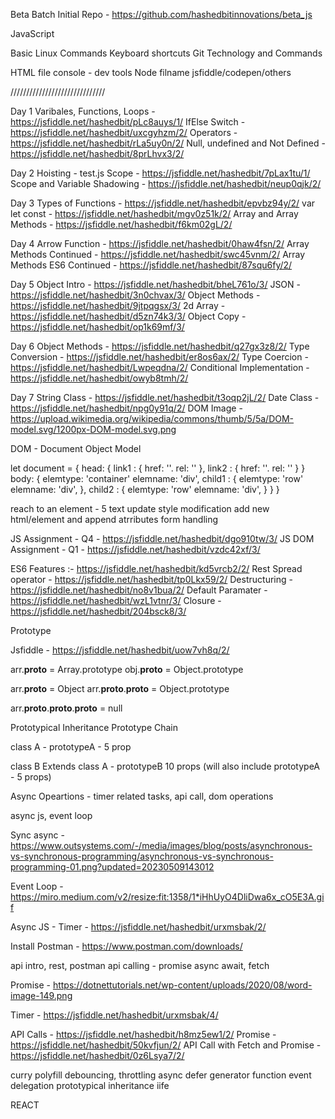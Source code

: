 Beta Batch Initial Repo - https://github.com/hashedbitinnovations/beta_js

JavaScript

Basic Linux Commands
Keyboard shortcuts
Git Technology and Commands


HTML file
console - dev tools
Node filname
jsfiddle/codepen/others

//////////////////////////////

Day 1
Varibales, Functions, Loops - https://jsfiddle.net/hashedbit/pLc8auys/1/
IfElse Switch - https://jsfiddle.net/hashedbit/uxcgyhzm/2/
Operators - https://jsfiddle.net/hashedbit/rLa5uy0n/2/
Null, undefined and Not Defined - https://jsfiddle.net/hashedbit/8prLhvx3/2/


Day 2
Hoisting - test.js
Scope - https://jsfiddle.net/hashedbit/7pLax1tu/1/
Scope and Variable Shadowing - https://jsfiddle.net/hashedbit/neup0qjk/2/


Day 3
Types of Functions - https://jsfiddle.net/hashedbit/epvbz94y/2/
var let const - https://jsfiddle.net/hashedbit/mgv0z51k/2/
Array and Array Methods - https://jsfiddle.net/hashedbit/f6km02gL/2/



Day 4
Arrow Function - https://jsfiddle.net/hashedbit/0haw4fsn/2/
Array Methods Continued - https://jsfiddle.net/hashedbit/swc45vnm/2/
Array Methods ES6 Continued - https://jsfiddle.net/hashedbit/87squ6fy/2/



Day 5
Object Intro - https://jsfiddle.net/hashedbit/bheL761o/3/
JSON - https://jsfiddle.net/hashedbit/3n0chvax/3/
Object Methods - https://jsfiddle.net/hashedbit/9jtpqgsx/3/
2d Array - https://jsfiddle.net/hashedbit/d5zn74k3/3/
Object Copy - https://jsfiddle.net/hashedbit/op1k69mf/3/



Day 6
Object Methods - https://jsfiddle.net/hashedbit/q27gx3z8/2/
Type Conversion - https://jsfiddle.net/hashedbit/er8os6ax/2/
Type Coercion - https://jsfiddle.net/hashedbit/Lwpeqdna/2/
Conditional Implementation - https://jsfiddle.net/hashedbit/owyb8tmh/2/



Day 7
String Class - https://jsfiddle.net/hashedbit/t3oqp2jL/2/
Date Class - https://jsfiddle.net/hashedbit/npg0y91q/2/
DOM Image - https://upload.wikimedia.org/wikipedia/commons/thumb/5/5a/DOM-model.svg/1200px-DOM-model.svg.png


DOM - Document Object Model


let document = {
    head: {
        link1 : {
            href: ''.
            rel: ''
        },
        link2 : {
            href: ''.
            rel: ''
        }
    }
    body: {
        elemtype: 'container'
        elemname: 'div',
        child1 : {
            elemtype: 'row'
            elemname: 'div',
        },
        child2 : {
            elemtype: 'row'
            elemname: 'div',
        }
    }
}



reach to an element - 5
text update
style modification
add new html/element and append
atrributes
form handling



JS Assignment - Q4 - https://jsfiddle.net/hashedbit/dgo910tw/3/
JS DOM Assignment - Q1 - https://jsfiddle.net/hashedbit/vzdc42xf/3/




ES6 Features :- https://jsfiddle.net/hashedbit/kd5vrcb2/2/
Rest Spread operator - https://jsfiddle.net/hashedbit/tp0Lkx59/2/
Destructuring - https://jsfiddle.net/hashedbit/no8v1bua/2/
Default Paramater - https://jsfiddle.net/hashedbit/wzL1vtnr/3/
Closure - https://jsfiddle.net/hashedbit/204bsck8/3/



Prototype

Jsfiddle - https://jsfiddle.net/hashedbit/uow7vh8q/2/


arr.__proto__ = Array.prototype
obj.__proto__ = Object.prototype


arr.__proto__ = Object
arr.__proto__.__proto__ = Object.prototype

arr.__proto__.__proto__.__proto__ = null


Prototypical Inheritance
Prototype Chain


class A - prototypeA - 5 prop

class B Extends class A - prototypeB 10 props (will also include prototypeA - 5 props)


Async Opeartions - timer related tasks, api call, dom operations

async js, event loop

Sync async - https://www.outsystems.com/-/media/images/blog/posts/asynchronous-vs-synchronous-programming/asynchronous-vs-synchronous-programming-01.png?updated=20230509143012

Event Loop - https://miro.medium.com/v2/resize:fit:1358/1*iHhUyO4DliDwa6x_cO5E3A.gif

Async JS - Timer - https://jsfiddle.net/hashedbit/urxmsbak/2/

Install Postman - https://www.postman.com/downloads/

api intro, rest, postman
api calling - promise async await, fetch

Promise - https://dotnettutorials.net/wp-content/uploads/2020/08/word-image-149.png

Timer - https://jsfiddle.net/hashedbit/urxmsbak/4/

API Calls - https://jsfiddle.net/hashedbit/h8mz5ew1/2/
Promise - https://jsfiddle.net/hashedbit/50kvfjun/2/
API Call with Fetch and Promise - https://jsfiddle.net/hashedbit/0z6Lsya7/2/


curry
polyfill
debouncing, throttling
async defer
generator function
event delegation
prototypical inheritance
iife


REACT